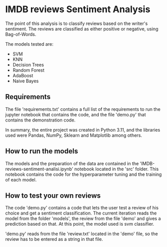 # IMDB reviews Sentiment Analysis

The point of this analysis is to classify reviews based on the writer's sentiment. The reviews are classified as either positive or negative, using Bag-of-Words.

The models tested are:

+ SVM
+ KNN
+ Decision Trees
+ Random Forest
+ AdaBoost
+ Naive Bayes

## Requirements

The file 'requirements.txt' contains a full list of the requirements to run the jupyter notebook that contains the code, and the file 'demo.py' that contains the demonstration code.

In summary, the entire project was created in Python 3.11, and the libraries used were Pandas, NumPy, Sklearn and Matplotlib among others.

## How to run the models

The models and the preparation of the data are contained in the 'IMDB-reviews-sentiment-analisi.ipynb' notebook located in the 'src' folder. This notebook contains the code for the hyperparameter tuning and the training of each model.

## How to test your own reviews

The code 'demo.py' contains a code that lets the user test a review of his choice and get a sentiment classification. The current iteration reads the model from the folder 'models', the review from the file 'demo' and gives a prediction based on that. At this point, the model used is svm classifier.

'demo.py' reads from the file 'review.txt' located in the 'demo' file, so the review has to be entered as a string in that file.